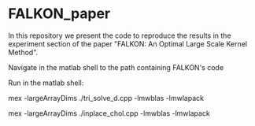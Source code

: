 # FALKON_paper

In this repository we present the code to reproduce the results in the experiment section of the paper "FALKON: An Optimal Large Scale Kernel Method".


Navigate in the matlab shell to the path containing FALKON's code

Run in the matlab shell:

mex -largeArrayDims ./tri_solve_d.cpp -lmwblas -lmwlapack

mex -largeArrayDims ./inplace_chol.cpp -lmwblas -lmwlapack
